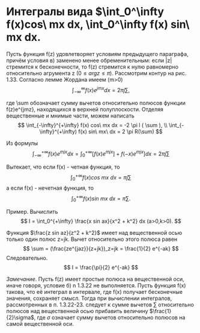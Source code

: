 # Интегралы вида $\int_0^\infty f(x)cos\ mx dx, \int_0^\infty f(x) sin\ mx dx.

Пусть функция f(z) удовлетворяет условиям предыдущего параграфа, причём условия 
в) заменено менее обременительным: если |z| стремится к бесконечности, то f(z)
стремится к нулю равномерно относительно агрумента z $(0\leqslant arg z \leqslant \pi)$.
Рассмотрим контур на рис. 1.33. Согласно лемме Жордана имеем (m>0)
$$
    \int_{-\infty}^\infty f(x) e^{jmx} dx = 2 \pi j \sum,
$$

где \sum обозначает сумму вычетов относительно полюсов функции f(z)e^{jmz},
находящихся в верхней полуплоскости.
Отделяя вещественные и мнимые части, можем написать
$$
    \int_{-\infty}^{+\infty} f(x) cos\ mx dx = -2 \pi l ( \sum ), \\ 
    \int_{-\infty}^(+\infty) f(x) sin\ mx\ dx = 2 \pi R(\sum)
$$

Из формулы 
$$
    \int_{-\infty}^{+\infty} f(x)e^{mjx} dx = \int_0^{+\infty} [f(x) e^{mjx}]
    + f(-x)e^{mjx}]dx = 2 \pi j \sum
$$

Вытекает, что если f(x) - четная функция, то 
$$
    \int_0^{+\infty} f(x) cos\ mx\ dx = \pi j \sum
$$
а если f(x) - нечетная функция, то
$$
    \int_0^{+\infty} f(x) sin\ mx\ dx = \pi \sum.
$$

Пример. Вычислить
$$
    I = \int_0^{+\infty}  \frac{x sin ax}{x^2 + k^2} dx (a>0,k>0).
$$

Функция $\frac{z sin az}{z^2 + k^2}$ 
имеет над вещественной осью только один полюс z=jk. Вычет относительно этого полюса равен
$$
    \sum = (\frac{ze^{jaz}}{z+jk})_z=jk = \frac{1}{2} e^{-ak}
$$
Следовательно.
$$
    I = \frac{\pi}{2} e^{-ak}
$$

*Замечание*. Пусть f(z) имеет простые полюса на вещественной оси, иначе говоря, условие б) n 1.3.22 не выполняется.
Пусть функция f(x) такова, что её интеграл в интервале, где f(x) получает бесконечные значения, сохраняет смысл.
Тогда при вычислении интегралов, рассмотренных в п. 1.3.22-23. следует к сумме вычетов $\sum$ относительно полюсов над вещественной осью прибавить величину
$\frac{1}{2}\sigma$, где $\sigma$ означает сумму вычетов относительно полюсов на самой вещественной оси.